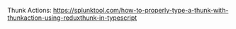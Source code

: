 Thunk Actions:
https://splunktool.com/how-to-properly-type-a-thunk-with-thunkaction-using-reduxthunk-in-typescript

